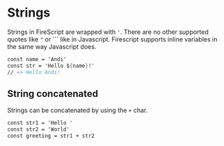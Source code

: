 Strings
=======

Strings in FireScript are wrapped with `'`.
There are no other supported quotes like `"` or `\`` like in Javascript. Firescript supports inline variables in the same way Javascript does.

```fs
const name = 'Andi'
const str = 'Hello ${name}!'
// => Hello Andi!
```

String concatenated
-------------------

Strings can be concatenated by using the `+` char.

```fs
const str1 = 'Hello '
const str2 = 'World'
const greeting = str1 + str2
```
